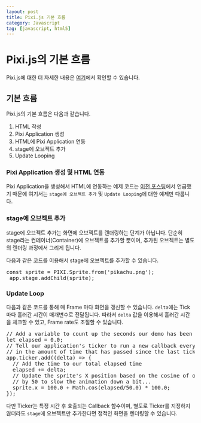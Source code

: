 ```yaml
---
layout: post
title: Pixi.js 기본 흐름
category: Javascript
tag: [javascript, html5]
---
```

# Pixi.js의 기본 흐름

Pixi.js에 대한 더 자세한 내용은 [여기](https://pixijs.io/guides/basics/getting-started.html)에서 확인할 수 있습니다.

## 기본 흐름

Pixi.js의 기본 흐름은 다음과 같습니다.

1. HTML 작성
2. Pixi Application 생성
3. HTML에 Pixi Application 연동
4. stage에 오브젝트 추가
5. Update Looping

### Pixi Application 생성 및 HTML 연동

Pixi Application을 생성해서 HTML에 연동하는 예제 코드는 [이전 포스팅](http://snowdeer.github.io/javascript/2022/04/15/pixijs-example/)에서 언급했기 때문에 여기서는 `stage에 오브젝트 추가` 및 `Update Looping`에 대한 예제만 다룹니다.

### stage에 오브젝트 추가

stage에 오브젝트 추가는 화면에 오브젝트를 렌더링하는 단계가 아닙니다. 단순히 stage라는 컨테이너(Container)에 오브젝트를 추가할 뿐이며, 추가된 오브젝트는 별도의 렌더링 과정에서 그리게 됩니다.

다음과 같은 코드를 이용해서 stage에 오브젝트를 추가할 수 있습니다.

<pre class="prettyprint">
const sprite = PIXI.Sprite.from('pikachu.png');
 app.stage.addChild(sprite);
</pre>

### Update Loop

다음과 같은 코드를 통해 매 Frame 마다 화면을 갱신할 수 있습니다. `delta`에는 Tick마다 흘러간 시간이 매개변수로 전달됩니다. 따라서 `delta` 값을 이용해서 흘러간 시간을 체크할 수 있고, Frame rate도 조절할 수 있습니다.

<pre class="prettyprint">
// Add a variable to count up the seconds our demo has been running
let elapsed = 0.0;
// Tell our application's ticker to run a new callback every frame, passing
// in the amount of time that has passed since the last tick
app.ticker.add((delta) => {
  // Add the time to our total elapsed time
  elapsed += delta;
  // Update the sprite's X position based on the cosine of our elapsed time.  We divide
  // by 50 to slow the animation down a bit...
  sprite.x = 100.0 + Math.cos(elapsed/50.0) * 100.0;
});
</pre>

다만 Ticker는 특정 시간 후 호출되는 Callback 함수이며, 별도로 Ticker를 지정하지 않더라도 `stage`에 오브젝트만 추가한다면 정적인 화면을 렌더링할 수 있습니다.
